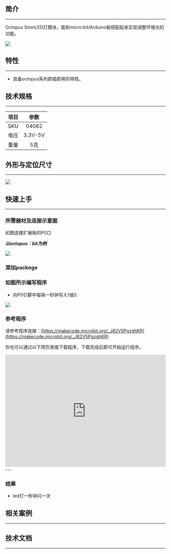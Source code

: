 ## 简介
---
Octopus 5mmLED灯模块，能和micro:bit/Arduino板搭配起来实现调整环境光的功能。

 ![](https://i.imgur.com/SNPuLwe.jpg)

## 特性
---
- 具备octopus系列即插即用的特性。

## 技术规格
---
项目 | 参数 
:-: | :-: 
SKU|04062
电压|3.3V-5V
重量|5克

## 外形与定位尺寸
---
 ![](https://i.imgur.com/S2mhxLt.png)

## 快速上手
---

### 所需器材及连接示意图
如图连接扩展板的P0口

***以octupus：bit为例***

 ![](https://i.imgur.com/KsTl0U6.png)

### 添加packege

### 如图所示编写程序
- 向P0引脚中每隔一秒钟写入1或0.

 ![](https://i.imgur.com/AAzv9pn.png)

### 参考程序
请参考程序连接：[https://makecode.microbit.org/_J82V5PgzghKR](https://makecode.microbit.org/_J82V5PgzghKR)

你也可以通过以下网页直接下载程序，下载完成后即可开始运行程序。

<div style="position:relative;height:0;padding-bottom:70%;overflow:hidden;"><iframe style="position:absolute;top:0;left:0;width:100%;height:100%;" src="https://makecode.microbit.org/#pub:_J82V5PgzghKR" frameborder="0" sandbox="allow-popups allow-forms allow-scripts allow-same-origin"></iframe></div>  
---

### 结果
- led灯一秒钟闪一次

## 相关案例
---

## 技术文档
---

